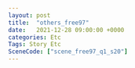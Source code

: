 ```yaml
---
layout: post
title:  "others_free97"
date:   2021-12-28 09:00:00 +0000
categories: Etc
Tags: Story Etc
SceneCode: ["scene_free97_q1_s20"]
---
```

